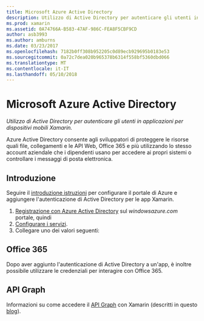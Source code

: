 ```yaml
---
title: Microsoft Azure Active Directory
description: Utilizzo di Active Directory per autenticare gli utenti in applicazioni per dispositivi mobili Xamarin.
ms.prod: xamarin
ms.assetid: 0A74766A-B583-47AF-986C-FEA8F5CBF9CD
author: asb3993
ms.author: amburns
ms.date: 03/23/2017
ms.openlocfilehash: 7182b0ff308b952205c0d89ecb929695b0183e53
ms.sourcegitcommit: 0a72c7dea020b965378b6314f558bf5360dbd066
ms.translationtype: MT
ms.contentlocale: it-IT
ms.lasthandoff: 05/10/2018
---
```

# <a name="microsoft-azure-active-directory"></a>Microsoft Azure Active Directory

_Utilizzo di Active Directory per autenticare gli utenti in applicazioni per dispositivi mobili Xamarin._


Azure Active Directory consente agli sviluppatori di proteggere le risorse quali file, collegamenti e le API Web, Office 365 e più utilizzando lo stesso account aziendale che i dipendenti usano per accedere ai propri sistemi o controllare i messaggi di posta elettronica.

## <a name="getting-started"></a>Introduzione

Seguire il [introduzione istruzioni](~/cross-platform/data-cloud/active-directory/get-started/index.md) per configurare il portale di Azure e aggiungere l'autenticazione di Active Directory per le app Xamarin.

1. [Registrazione con Azure Active Directory](~/cross-platform/data-cloud/active-directory/get-started/register.md) sul *windowsazure.com* portale, quindi
2. [Configurare i servizi](~/cross-platform/data-cloud/active-directory/get-started/configure.md).
3. Collegare uno dei valori seguenti:

## <a name="office-365"></a>Office 365

Dopo aver aggiunto l'autenticazione di Active Directory a un'app, è inoltre possibile utilizzare le credenziali per interagire con Office 365.

## <a name="graph-api"></a>API Graph

Informazioni su come accedere il [API Graph](~/cross-platform/data-cloud/active-directory/graph.md) con Xamarin (descritti in questo [blog](http://blog.xamarin.com/authenticate-xamarin-mobile-apps-using-azure-active-directory/)).

